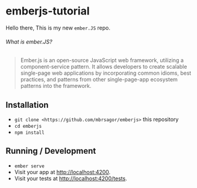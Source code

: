 # emberjs-tutorial

Hello there, This is my new `ember.JS` repo.

###### What is ember.JS?
> Ember.js is an open-source JavaScript web framework, utilizing a component-service pattern. It allows developers to create scalable single-page web applications by incorporating common idioms, best practices, and patterns from other single-page-app ecosystem patterns into the framework.


## Installation

* `git clone <https://github.com/mbrsagor/emberjs>` this repository
* `cd emberjs`
* `npm install`

## Running / Development

* `ember serve`
* Visit your app at [http://localhost:4200](http://localhost:4200).
* Visit your tests at [http://localhost:4200/tests](http://localhost:4200/tests).
